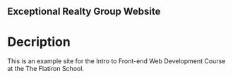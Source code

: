 Exceptional Realty Group Website 
---

# Decription 

This is an example site for the Intro to Front-end Web Development Course at the The Flatiron School.
